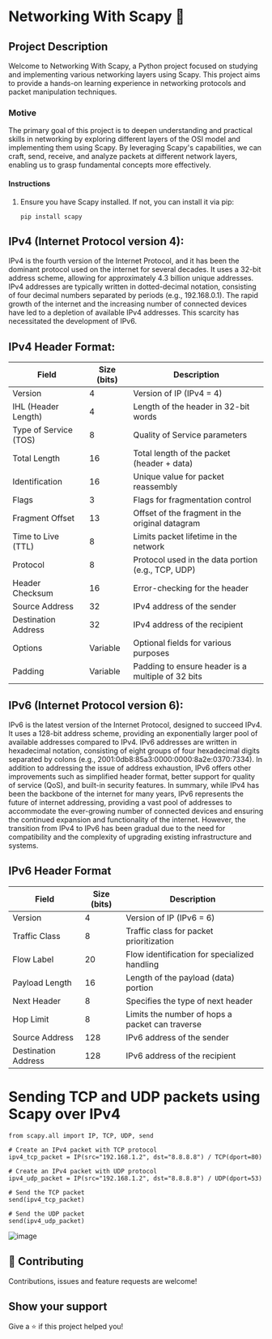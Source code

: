 # Networking With Scapy 👋


## Project Description
Welcome to Networking With Scapy, a Python project focused on studying and implementing various networking layers using Scapy. This project aims to provide a hands-on learning experience in networking protocols and packet manipulation techniques.

### Motive
The primary goal of this project is to deepen understanding and practical skills in networking by exploring different layers of the OSI model and implementing them using Scapy. By leveraging Scapy's capabilities, we can craft, send, receive, and analyze packets at different network layers, enabling us to grasp fundamental concepts more effectively.

#### Instructions
1. Ensure you have Scapy installed. If not, you can install it via pip:

    ```
    pip install scapy
    ```

## IPv4 (Internet Protocol version 4):

IPv4 is the fourth version of the Internet Protocol, and it has been the dominant protocol used on the internet for several decades.
It uses a 32-bit address scheme, allowing for approximately 4.3 billion unique addresses.
IPv4 addresses are typically written in dotted-decimal notation, consisting of four decimal numbers separated by periods (e.g., 192.168.0.1).
The rapid growth of the internet and the increasing number of connected devices have led to a depletion of available IPv4 addresses. This scarcity has necessitated the development of IPv6.

## IPv4 Header Format:


| Field                 | Size (bits) | Description                              |
|-----------------------|-------------|------------------------------------------|
| Version               | 4           | Version of IP (IPv4 = 4)                 |
| IHL (Header Length)  | 4           | Length of the header in 32-bit words     |
| Type of Service (TOS)| 8           | Quality of Service parameters            |
| Total Length          | 16          | Total length of the packet (header + data)|
| Identification        | 16          | Unique value for packet reassembly       |
| Flags                 | 3           | Flags for fragmentation control          |
| Fragment Offset       | 13          | Offset of the fragment in the original datagram |
| Time to Live (TTL)    | 8           | Limits packet lifetime in the network    |
| Protocol              | 8           | Protocol used in the data portion (e.g., TCP, UDP) |
| Header Checksum       | 16          | Error-checking for the header            |
| Source Address        | 32          | IPv4 address of the sender               |
| Destination Address   | 32          | IPv4 address of the recipient            |
| Options               | Variable    | Optional fields for various purposes     |
| Padding               | Variable    | Padding to ensure header is a multiple of 32 bits |



## IPv6 (Internet Protocol version 6):

IPv6 is the latest version of the Internet Protocol, designed to succeed IPv4.
It uses a 128-bit address scheme, providing an exponentially larger pool of available addresses compared to IPv4.
IPv6 addresses are written in hexadecimal notation, consisting of eight groups of four hexadecimal digits separated by colons (e.g., 2001:0db8:85a3:0000:0000:8a2e:0370:7334).
In addition to addressing the issue of address exhaustion, IPv6 offers other improvements such as simplified header format, better support for quality of service (QoS), and built-in security features.
In summary, while IPv4 has been the backbone of the internet for many years, IPv6 represents the future of internet addressing, providing a vast pool of addresses to accommodate the ever-growing number of connected devices and ensuring the continued expansion and functionality of the internet. However, the transition from IPv4 to IPv6 has been gradual due to the need for compatibility and the complexity of upgrading existing infrastructure and systems.

## IPv6 Header Format

| Field                 | Size (bits) | Description                              |
|-----------------------|-------------|------------------------------------------|
| Version               | 4           | Version of IP (IPv6 = 6)                 |
| Traffic Class         | 8           | Traffic class for packet prioritization  |
| Flow Label            | 20          | Flow identification for specialized handling |
| Payload Length        | 16          | Length of the payload (data) portion     |
| Next Header           | 8           | Specifies the type of next header        |
| Hop Limit             | 8           | Limits the number of hops a packet can traverse |
| Source Address        | 128         | IPv6 address of the sender               |
| Destination Address   | 128         | IPv6 address of the recipient            |



# Sending TCP and UDP packets using Scapy over IPv4
```
from scapy.all import IP, TCP, UDP, send

# Create an IPv4 packet with TCP protocol
ipv4_tcp_packet = IP(src="192.168.1.2", dst="8.8.8.8") / TCP(dport=80)

# Create an IPv4 packet with UDP protocol
ipv4_udp_packet = IP(src="192.168.1.2", dst="8.8.8.8") / UDP(dport=53)

# Send the TCP packet
send(ipv4_tcp_packet)

# Send the UDP packet
send(ipv4_udp_packet)

```

![image](https://github.com/karkibibak9/NetworkingWithPython/assets/47566089/d1d63450-3462-4603-b1e8-6df5443c6189)


## 🤝 Contributing

Contributions, issues and feature requests are welcome!


## Show your support

Give a ⭐️ if this project helped you!
